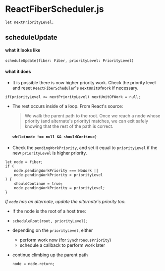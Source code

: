 # ReactFiberScheduler.js
`let nextPriorityLevel;`
## scheduleUpdate
#### what it looks like
```
scheduleUpdate(fiber: Fiber, priorityLevel: PriorityLevel)
```
#### what it does
- It is possible there is now higher priority work. Check the priority level and reset `ReactFiberScheduler`'s `nextUnitOfWork` if necessary.
```
if(priorityLevel <= nextPriorityLevel) nextUnitOfWork = null;
```

- The rest occurs inside of a loop. From React's source:

  > We walk the parent path to the root. Once we reach a node whose priority (and alternate's priority) matches, we can exit safely knowing that the rest of the path is correct.

  #### `while(node !== null && shouldContinue)`


- Check the `pendingWorkPriority`, and set it equal to `priorityLevel` if the new `priorityLevel` is higher priority.
```
let node = fiber;
if (
    node.pendingWorkPriority === NoWork ||
    node.pendingWorkPriority > priorityLevel
) {
    shouldContinue = true;
    node.pendingWorkPriority = priorityLevel;
}
```
*If `node` has an alternate, update the alternate's priority too.*

- If the node is the root of a host tree:
 - `scheduleRoot(root, priorityLevel);`
 - depending on the `priorityLevel`, either
   - perform work now (for `SynchronousPriority`)
   - schedule a callback to perform work later

- continue climbing up the parent path

  `node = node.return;`

